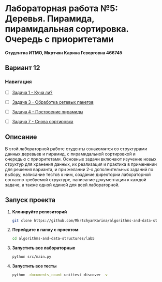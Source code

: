 # Лабораторная работа №5: Деревья. Пирамида, пирамидальная сортировка. Очередь с приоритетами

**Студентка ИТМО,  Мкртчян Карина Геворговна  466745**  
## Вариант 12
### Навигация

- [ ] [Задача 1 - Куча ли?](https://github.com/MkrtchyanKarina/algorithms-and-data-structures/tree/master/lab5/task1)
- [ ] [Задача 3 - Обработка сетевых пакетов](https://github.com/MkrtchyanKarina/algorithms-and-data-structures/tree/master/lab5/task3)
- [ ] [Задача 4 - Построение пирамиды](https://github.com/MkrtchyanKarina/algorithms-and-data-structures/tree/master/lab5/task4)
- [ ] [Задача 7 - Снова сортировка](https://github.com/MkrtchyanKarina/algorithms-and-data-structures/tree/master/lab5/task7)


## Описание
В этой лабораторной работе студенты ознакомятся со структурами данных деревьев и пирамид, с пирамидальной сортировкой и очередью с приоритетами. 
Основные задачи включают изучение новых структур для хранения данных, их реализация и практика в применении для решения варианта, 
и при желании 2-х дополнительных заданий по выбору, написание тестов к ним, создание
директории лабораторной согласно требуемой структуре, написание документации к каждой задаче, а также одной единой для всей лабораторной. 


## Запуск проекта

1. **Клонируйте репозиторий**
   ```bash
   git clone https://github.com/MkrtchyanKarina/algorithms-and-data-structures.git
   ```
2. **Перейдите в папку с проектом**
   ```bash
   cd algorithms-and-data-structures/lab5
   ```
3. **Запустить все лабораторные**
    ```bash
   python src/main.py
   ```
4. **Запустить все тесты**
    ```bash
   python -documents_count unittest discover -v
   ```